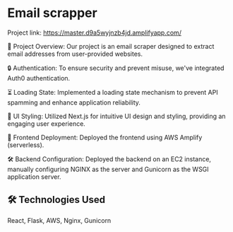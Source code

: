 
# Email scrapper

Project link: https://master.d9a5wyjnzb4jd.amplifyapp.com/

📧 Project Overview: Our project is an email scraper designed to extract email addresses from user-provided websites.

🔒 Authentication: To ensure security and prevent misuse, we've integrated Auth0 authentication.

⏳ Loading State: Implemented a loading state mechanism to prevent API spamming and enhance application reliability.

🎨 UI Styling: Utilized Next.js for intuitive UI design and styling, providing an engaging user experience.

🚀 Frontend Deployment: Deployed the frontend using AWS Amplify (serverless).

🛠️ Backend Configuration: Deployed the backend on an EC2 instance, manually configuring NGINX as the server and Gunicorn as the WSGI application server.


## 🛠 Technologies Used
React, Flask, AWS, Nginx, Gunicorn 
